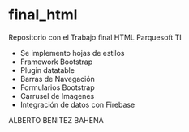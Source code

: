 # final_html
Repositorio con el Trabajo final HTML Parquesoft TI

- Se implemento hojas de estilos
- Framework Bootstrap
- Plugin datatable
- Barras de Navegación
- Formularios Bootstrap
- Carrusel de Imagenes
- Integración de datos con Firebase

ALBERTO BENITEZ BAHENA

